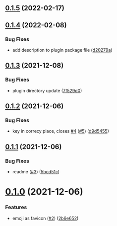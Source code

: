 ## [0.1.5](https://github.com/queen-raae/gatsby-plugin-svg-emoji-favicon/compare/v0.1.4...v0.1.5) (2022-02-17)

## [0.1.4](https://github.com/queen-raae/gatsby-plugin-svg-emoji-favicon/compare/v0.1.3...v0.1.4) (2022-02-08)

### Bug Fixes

- add description to plugin package file ([d20279a](https://github.com/queen-raae/gatsby-plugin-svg-emoji-favicon/commit/d20279a66ee6a92db4250a16d69c4108d65d9725))

## [0.1.3](https://github.com/queen-raae/gatsby-plugin-svg-emoji-favicon/compare/v0.1.2...v0.1.3) (2021-12-08)

### Bug Fixes

- plugin directory update ([7f529d0](https://github.com/queen-raae/gatsby-plugin-svg-emoji-favicon/commit/7f529d0283597fa9ac57b089fa4470c8564b534a))

## [0.1.2](https://github.com/queen-raae/gatsby-plugin-svg-emoji-favicon/compare/v0.1.1...v0.1.2) (2021-12-06)

### Bug Fixes

- key in correcy place, closes [#4](https://github.com/queen-raae/gatsby-plugin-svg-emoji-favicon/issues/4) ([#5](https://github.com/queen-raae/gatsby-plugin-svg-emoji-favicon/issues/5)) ([d9d5455](https://github.com/queen-raae/gatsby-plugin-svg-emoji-favicon/commit/d9d545579b41908e3bd5c26905ce749645ea8ed2))

## [0.1.1](https://github.com/queen-raae/gatsby-plugin-svg-emoji-favicon/compare/v0.1.0...v0.1.1) (2021-12-06)

### Bug Fixes

- readme ([#3](https://github.com/queen-raae/gatsby-plugin-svg-emoji-favicon/issues/3)) ([5bcd51c](https://github.com/queen-raae/gatsby-plugin-svg-emoji-favicon/commit/5bcd51cf22a9d18a36f1011ede0cc98366dfa89c))

# [0.1.0](https://github.com/queen-raae/gatsby-plugin-svg-emoji-favicon/compare/v0.0.0...v0.1.0) (2021-12-06)

### Features

- emoji as favicon ([#2](https://github.com/queen-raae/gatsby-plugin-svg-emoji-favicon/issues/2)) ([2b6e652](https://github.com/queen-raae/gatsby-plugin-svg-emoji-favicon/commit/2b6e652abcfaf549cc42ac78621cd087af15cd4f))
